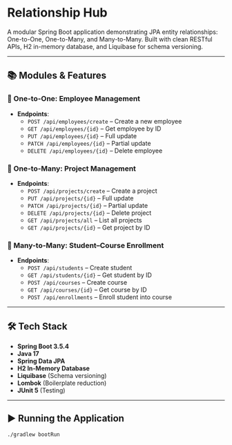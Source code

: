 # Relationship Hub

A modular Spring Boot application demonstrating JPA entity relationships: One-to-One, One-to-Many, and Many-to-Many. Built with clean RESTful APIs, H2 in-memory database, and Liquibase for schema versioning.

---

## 📚 Modules & Features

### 🔹 One-to-One: Employee Management
- **Endpoints**:
  - `POST /api/employees/create` – Create a new employee
  - `GET /api/employees/{id}` – Get employee by ID
  - `PUT /api/employees/{id}` – Full update
  - `PATCH /api/employees/{id}` – Partial update
  - `DELETE /api/employees/{id}` – Delete employee

### 🔹 One-to-Many: Project Management
- **Endpoints**:
  - `POST /api/projects/create` – Create a project
  - `PUT /api/projects/{id}` – Full update
  - `PATCH /api/projects/{id}` – Partial update
  - `DELETE /api/projects/{id}` – Delete project
  - `GET /api/projects/all` – List all projects
  - `GET /api/projects/{id}` – Get project by ID

### 🔹 Many-to-Many: Student–Course Enrollment
- **Endpoints**:
  - `POST /api/students` – Create student
  - `GET /api/students/{id}` – Get student by ID
  - `POST /api/courses` – Create course
  - `GET /api/courses/{id}` – Get course by ID
  - `POST /api/enrollments` – Enroll student into course

---

## 🛠 Tech Stack

- **Spring Boot 3.5.4**
- **Java 17**
- **Spring Data JPA**
- **H2 In-Memory Database**
- **Liquibase** (Schema versioning)
- **Lombok** (Boilerplate reduction)
- **JUnit 5** (Testing)

---

## ▶️ Running the Application

```bash
./gradlew bootRun
